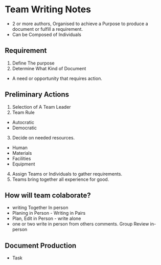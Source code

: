 # Team Writing Notes

* 2 or more authors, Organised to achieve a Purpose to produce a document or fulfill a requirement.
* Can be Composed of Individuals

## Requirement
1. Define The purpose
2. Determine What Kind of Document


* A need or opportunity  that requires action.

## Preliminary Actions

1. Selection of A Team Leader
2. Team Rule
  * Autocratic
  * Democratic
3. Decide on needed resources.
  * Human
  * Materials
  * Facilities
  * Equipment
4. Assign Teams or Individuals to gather requirements.
5. Teams bring together all experience for good.


## How will team colaborate?

* writing Together In person
* Planing in Person - Writing in Pairs
* Plan, Edit in Person - write alone
* one or two write in person from others comments. Group Review in-person

## Document Production

* Task
